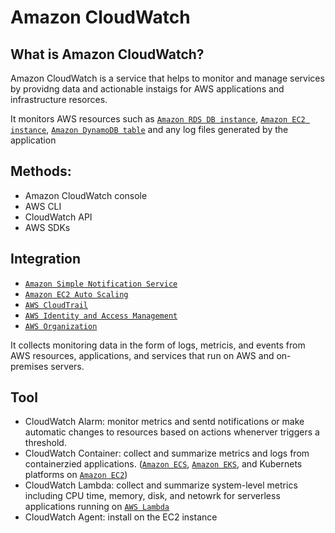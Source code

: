 # Amazon CloudWatch
## What is Amazon CloudWatch?
Amazon CloudWatch is a service that helps to monitor and manage services by providng data and actionable instaigs for AWS applications and infrastructure resorces.

It monitors AWS resources such as [`Amazon RDS DB instance`](./RDS.md), [`Amazon EC2 instance`](./EC2.md), [`Amazon DynamoDB table`](./DynamoBD.md) and any log files generated by the application

## Methods:
- Amazon CloudWatch console
- AWS CLI
- CloudWatch API
- AWS SDKs

## Integration
- [`Amazon Simple Notification Service`](./SNS.md)
- [`Amazon EC2 Auto Scaling`](./As.md)
- [`AWS CloudTrail`](./CloudTrail.md)
- [`AWS Identity and Access Management`](./IAM.md)
- [`AWS Organization`](./Org.md)

It collects monitoring data in the form of logs, metricis, and events from AWS resources, applications, and services that run on AWS and on-premises servers.

## Tool
- CloudWatch Alarm: monitor metrics and sentd notifications or make automatic changes to resources based on actions whenerver triggers a threshold.
- CloudWatch Container: collect and summarize metrics and logs from containerzied applications. ([`Amazon ECS`](./ECS.md), [`Amazon EKS`](./EKS.md), and Kubernets platforms on [`Amazon EC2`](./EC2.md))
- CloudWatch Lambda: collect and summarize system-level metrics including CPU time, memory, disk, and netowrk for serverless applications running on [`AWS Lambda`](./Lambda.md)
- CloudWatch Agent: install on the EC2 instance